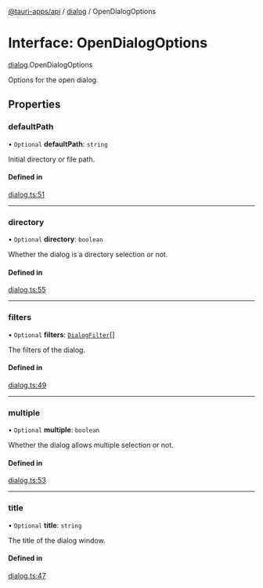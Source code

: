 [@tauri-apps/api](../README.md) / [dialog](../modules/dialog.md) / OpenDialogOptions

# Interface: OpenDialogOptions

[dialog](../modules/dialog.md).OpenDialogOptions

Options for the open dialog.

## Properties

### defaultPath

• `Optional` **defaultPath**: `string`

Initial directory or file path.

#### Defined in

[dialog.ts:51](https://github.com/tauri-apps/tauri/blob/bf05c3a/tooling/api/src/dialog.ts#L51)

___

### directory

• `Optional` **directory**: `boolean`

Whether the dialog is a directory selection or not.

#### Defined in

[dialog.ts:55](https://github.com/tauri-apps/tauri/blob/bf05c3a/tooling/api/src/dialog.ts#L55)

___

### filters

• `Optional` **filters**: [`DialogFilter`](dialog.DialogFilter.md)[]

The filters of the dialog.

#### Defined in

[dialog.ts:49](https://github.com/tauri-apps/tauri/blob/bf05c3a/tooling/api/src/dialog.ts#L49)

___

### multiple

• `Optional` **multiple**: `boolean`

Whether the dialog allows multiple selection or not.

#### Defined in

[dialog.ts:53](https://github.com/tauri-apps/tauri/blob/bf05c3a/tooling/api/src/dialog.ts#L53)

___

### title

• `Optional` **title**: `string`

The title of the dialog window.

#### Defined in

[dialog.ts:47](https://github.com/tauri-apps/tauri/blob/bf05c3a/tooling/api/src/dialog.ts#L47)
